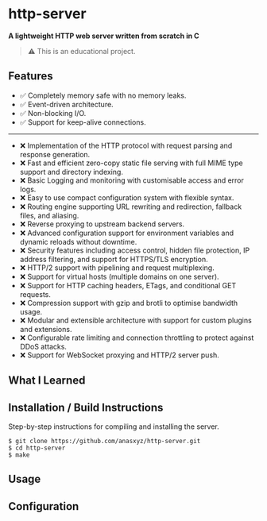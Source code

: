

# http-server

**A lightweight HTTP web server written from scratch in C**  

> ⚠️ This is an educational project.

## Features
- ✅ Completely memory safe with no memory leaks.
- ✅ Event-driven architecture.
- ✅ Non-blocking I/O.
- ✅ Support for keep-alive connections.

---

- ❌ Implementation of the HTTP protocol with request parsing and response generation.
- ❌ Fast and efficient zero-copy static file serving with full MIME type support and directory indexing.
- ❌ Basic Logging and monitoring with customisable access and error logs.
- ❌ Easy to use compact configuration system with flexible syntax.
- ❌ Routing engine supporting URL rewriting and redirection, fallback files, and aliasing.
- ❌ Reverse proxying to upstream backend servers.  
- ❌ Advanced configuration support for environment variables and dynamic reloads without downtime.
- ❌ Security features including access control, hidden file protection, IP address filtering, and support for HTTPS/TLS encryption.
- ❌ HTTP/2 support with pipelining and request multiplexing.
- ❌ Support for virtual hosts (multiple domains on one server).
- ❌ Support for HTTP caching headers, ETags, and conditional GET requests. 
- ❌ Compression support with gzip and brotli to optimise bandwidth usage.
- ❌ Modular and extensible architecture with support for custom plugins and extensions.
- ❌ Configurable rate limiting and connection throttling to protect against DDoS attacks.
- ❌ Support for WebSocket proxying and HTTP/2 server push.

## What I Learned

## Installation / Build Instructions

Step-by-step instructions for compiling and installing the server.

```
$ git clone https://github.com/anasxyz/http-server.git
$ cd http-server
$ make
```

## Usage


## Configuration


